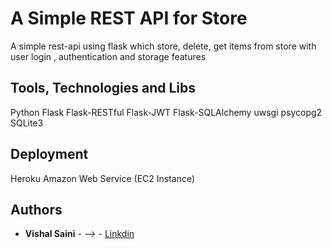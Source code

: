# A Simple REST API for Store

A simple rest-api using flask which store, delete, get items from store with user login , authentication  and  storage features


## Tools, Technologies and Libs

Python
Flask
Flask-RESTful
Flask-JWT
Flask-SQLAlchemy
uwsgi
psycopg2
SQLite3


## Deployment

Heroku
Amazon Web Service (EC2 Instance)


## Authors

* **Vishal Saini** - *-->* - [Linkdin](https://www.linkedin.com/in/vishal-saini-38043a101/)



